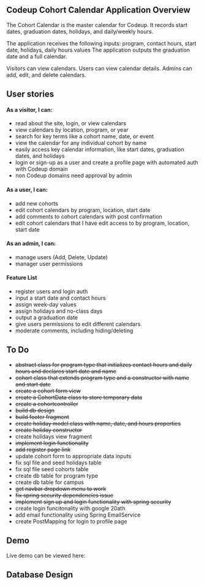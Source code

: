 
## Codeup Cohort Calendar Application Overview


The Cohort Calendar is the master calendar for Codeup. 
It records start dates, graduation dates, holidays, and daily/weekly hours.


The application receives the following inputs: program, contact hours, start date, holidays, daily hours values
The application outputs the graduation date and a full calendar.

Visitors can view calendars. Users can view calendar details. Admins can add, edit, and delete calendars.


## User stories

#### As a visitor, I can:
- read about the site, login, or view calendars
- view calendars by location, program, or year
- search for key terms like a cohort name, date, or event
- view the calendar for any individual cohort by name
- easily access key calendar information, like start dates, graduation dates, and holidays
- login or sign-up as a user and create a profile page with automated auth with Codeup domain
- non Codeup domains need approval by admin

#### As a user, I can:
- add new cohorts
- edit cohort calendars by program, location, start date
- add comments to cohort calendars with post confirmation
- edit cohort calendars that I have edit access to by program, location, start date


#### As an admin, I can:
- manage users (Add, Delete, Update)
- manager user permissions

#### Feature List
- register users and login auth
- input a start date and contact hours
- assign week-day values
- assign holidays and no-class days
- output a graduation date
- give users permissions to edit different calendars
- moderate comments, including hiding/deleting

## To Do
- ~~abstract class for program type that initializes contact hours and daily hours and declares start date and name~~
- ~~cohort class that extends program type and a constructor with name and start date~~
- ~~create a cohort form view~~
- ~~create a CohortData class to store temporary data~~
- ~~create a cohortcontroller~~
- ~~build db design~~
- ~~build footer fragment~~
- ~~create holiday model class with name, date, and hours properties~~
- ~~create holiday constructor~~
- create holidays view fragment
- ~~implement login functionality~~
- ~~add register page link~~
- update cohort form to appropriate data inputs
- fix sql file and seed holidays table
- fix sql file seed cohorts table
- create db table for program type 
- create db table for campus
- ~~get navbar dropdown menu to work~~
- ~~fix spring security dependencies issue~~
- ~~implement sign up and login functionality with spring security~~
- create login funcitonality with google 20ath
- add email functionality using Spring EmailService
- create PostMapping for login to profile page

## Demo
Live demo can be viewed here:

## Database Design

